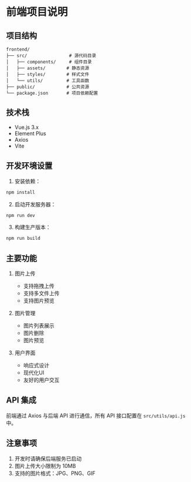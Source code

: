 # 前端项目说明

## 项目结构
```
frontend/
├── src/                # 源代码目录
│   ├── components/     # 组件目录
│   ├── assets/        # 静态资源
│   ├── styles/        # 样式文件
│   └── utils/         # 工具函数
├── public/            # 公共资源
└── package.json       # 项目依赖配置
```

## 技术栈
- Vue.js 3.x
- Element Plus
- Axios
- Vite

## 开发环境设置
1. 安装依赖：
```bash
npm install
```

2. 启动开发服务器：
```bash
npm run dev
```

3. 构建生产版本：
```bash
npm run build
```

## 主要功能
1. 图片上传
   - 支持拖拽上传
   - 支持多文件上传
   - 支持图片预览

2. 图片管理
   - 图片列表展示
   - 图片删除
   - 图片预览

3. 用户界面
   - 响应式设计
   - 现代化UI
   - 友好的用户交互

## API 集成
前端通过 Axios 与后端 API 进行通信，所有 API 接口配置在 `src/utils/api.js` 中。

## 注意事项
1. 开发时请确保后端服务已启动
2. 图片上传大小限制为 10MB
3. 支持的图片格式：JPG、PNG、GIF 
